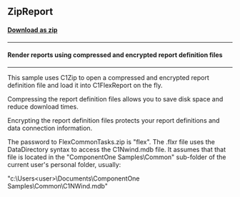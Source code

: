 ## ZipReport
#### [Download as zip](https://grapecity.github.io/DownGit/#/home?url=https://github.com/GrapeCity/ComponentOne-WinForms-Samples/tree/master/NetFramework\FlexReport\CS\ZipReport)
____
#### Render reports using compressed and encrypted report definition files
____
This sample uses C1Zip to open a compressed and encrypted report definition file and load it into C1FlexReport on the fly. 

Compressing the report definition files allows you to save disk space and reduce download times. 

Encrypting the report definition files protects your report definitions and data connection information. 

The password to FlexCommonTasks.zip is "flex". The .flxr file uses the DataDirectory syntax to access the C1Nwind.mdb file. It assumes that that file is located in the "ComponentOne Samples\Common" sub-folder of the current user's personal folder, usually: 

"c:\Users\<user>\Documents\ComponentOne Samples\Common\C1NWind.mdb" 
